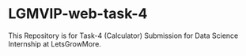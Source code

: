# LGMVIP-web-task-4
This Repository is for Task-4 (Calculator) Submission for Data Science Internship at LetsGrowMore.

